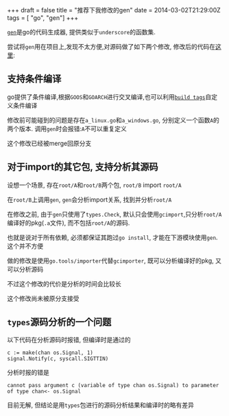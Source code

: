 +++
draft = false
title = "推荐下我修改的gen"
date = 2014-03-02T21:29:00Z
tags = [ "go", "gen"]
+++

[`gen`](http://clipperhouse.github.io/gen/)是go的代码生成器, 提供类似于`underscore`的函数集.

尝试将`gen`用在项目上,发现不太方便,对源码做了如下两个修改, 修改后的代码在[这里](https://github.com/ikarishinjieva/gen):

支持条件编译
---

go提供了条件编译,根据`GOOS`和`GOARCH`进行交叉编译,也可以利用[`build tags`](http://golang.org/cmd/go)自定义条件编译

修改前可能碰到的问题是存在`a_linux.go`和`a_windows.go`, 分别定义一个函数`A`的两个版本. 调用`gen`时会报错:`A`不可以重复定义

这个修改已经被merge回原分支

对于import的其它包, 支持分析其源码
---

设想一个场景, 存在`root/A`和`root/B`两个包, `root/B` import `root/A`

在`root/B`上调用`gen`, `gen`会分析import关系, 找到并分析`root/A`

在修改之前, 由于`gen`只使用了`types.Check`, 默认只会使用`gcimport`,只分析`root/A`编译好的pkg(`.a`文件), 而不包括`root/A`的源码.

也就是说对于所有依赖, 必须都保证其跑过`go install`, 才能在下游模块使用`gen`. 这个并不方便

做的修改是使用`go.tools/importer`代替`gcimporter`, 既可以分析编译好的pkg, 又可以分析源码

不过这个修改的代价是分析的时间会比较长

这个修改尚未被原分支接受

`types`源码分析的一个问题
---

以下代码在分析源码时报错, 但编译时是通过的

    c := make(chan os.Signal, 1)
    signal.Notify(c, syscall.SIGTTIN)


分析时报的错是

    cannot pass argument c (variable of type chan os.Signal) to parameter of type chan<- os.Signal
    
目前无解, 但结论是用`types`包进行的源码分析结果和编译时的略有差异


